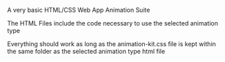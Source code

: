 A very basic HTML/CSS Web App Animation Suite

The HTML Files include the code necessary to use the selected animation type

Everything should work as long as the animation-kit.css file is kept within the same folder as the selected animation type html file

